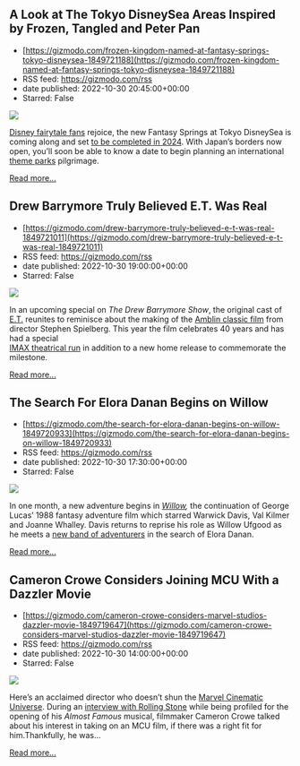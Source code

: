 ## A Look at The Tokyo DisneySea Areas Inspired by Frozen, Tangled and Peter Pan
 - [https://gizmodo.com/frozen-kingdom-named-at-fantasy-springs-tokyo-disneysea-1849721188](https://gizmodo.com/frozen-kingdom-named-at-fantasy-springs-tokyo-disneysea-1849721188)
 - RSS feed: https://gizmodo.com/rss
 - date published: 2022-10-30 20:45:00+00:00
 - Starred: False

<img src="https://i.kinja-img.com/gawker-media/image/upload/s--wGDKEEMN--/c_fit,fl_progressive,q_80,w_636/62ea4961abc1d9b6837754de762d3c11.png" /><p><a href="https://gizmodo.com/disney-princess-beyond-the-tiara-author-interview-1849543164">Disney fairytale fans</a> rejoice, the new Fantasy Springs at Tokyo DisneySea is coming along and set <a href="https://gizmodo.com/tianas-bayou-adventure-replaces-disney-splash-mountain-1849144163">to be completed in 2024</a>. With Japan’s borders now open, you’ll soon be able to know a date to begin planning an international <a href="https://gizmodo.com/theme-park-news-disney-parks-universal-studios-marvel-1849661217">theme parks</a> pilgrimage. </p><p><a href="https://gizmodo.com/frozen-kingdom-named-at-fantasy-springs-tokyo-disneysea-1849721188">Read more...</a></p>

## Drew Barrymore Truly Believed E.T. Was Real
 - [https://gizmodo.com/drew-barrymore-truly-believed-e-t-was-real-1849721011](https://gizmodo.com/drew-barrymore-truly-believed-e-t-was-real-1849721011)
 - RSS feed: https://gizmodo.com/rss
 - date published: 2022-10-30 19:00:00+00:00
 - Starred: False

<img src="https://i.kinja-img.com/gawker-media/image/upload/s--bvLaNrr1--/c_fit,fl_progressive,q_80,w_636/66c600e5bc823d6b2bcebaf4d6fee700.png" /><p>In an upcoming  special on <em>The Drew Barrymore Show</em>, the original cast of <a href="https://gizmodo.com/e-t-the-adventure-universal-studios-orlando-spielberg-1849135329">E.T.</a> reunites to reminisce about the making of the <a href="https://gizmodo.com/e-t-behind-the-scenes-book-reveal-steven-spielberg-1849459198">Amblin classic film</a> from director Stephen Spielberg. This year the film celebrates 40 years and has had a special<br /><a href="https://gizmodo.com/jaws-et-imax-steven-spielberg-3d-extra-terrestrial-ambl-1849041570">IMAX theatrical run</a> in addition to a new home release to commemorate the milestone.</p><p><a href="https://gizmodo.com/drew-barrymore-truly-believed-e-t-was-real-1849721011">Read more...</a></p>

## The Search For Elora Danan Begins on Willow
 - [https://gizmodo.com/the-search-for-elora-danan-begins-on-willow-1849720933](https://gizmodo.com/the-search-for-elora-danan-begins-on-willow-1849720933)
 - RSS feed: https://gizmodo.com/rss
 - date published: 2022-10-30 17:30:00+00:00
 - Starred: False

<img src="https://i.kinja-img.com/gawker-media/image/upload/s--avJUos1z--/c_fit,fl_progressive,q_80,w_636/c60f38c662ec971d879ae6fd30212f02.png" /><p>In one month, a new adventure begins in <a href="https://gizmodo.com/d23-expo-willow-lucasfilm-disney-plus-1849521269"><em>Willow</em></a><em>, </em>the  continuation of George Lucas’ 1988 fantasy adventure film which starred Warwick Davis, Val Kilmer and Joanne Whalley. Davis returns to reprise his role as Willow Ufgood as he meets a <a href="https://gizmodo.com/willow-2022-show-costumes-warwick-davis-d23-expo-lucas-1849518670">new band of adventurers</a> in the search of Elora Danan. </p><p><a href="https://gizmodo.com/the-search-for-elora-danan-begins-on-willow-1849720933">Read more...</a></p>

## Cameron Crowe Considers Joining MCU With a Dazzler Movie
 - [https://gizmodo.com/cameron-crowe-considers-marvel-studios-dazzler-movie-1849719647](https://gizmodo.com/cameron-crowe-considers-marvel-studios-dazzler-movie-1849719647)
 - RSS feed: https://gizmodo.com/rss
 - date published: 2022-10-30 14:00:00+00:00
 - Starred: False

<img src="https://i.kinja-img.com/gawker-media/image/upload/s--krlRia7K--/c_fit,fl_progressive,q_80,w_636/a8b3dc98a625cb6851d1ed3b94736e42.png" /><p>Here’s an acclaimed director who doesn’t shun the <a href="https://gizmodo.com/new-black-panther-wakanda-forever-ryan-coogler-marvel-1849677919">Marvel Cinematic Universe</a>. During an <a href="https://www.rollingstone.com/music/music-news/almost-famous-musical-cameron-crowe-interview-true-story-1234616740/" rel="noopener noreferrer" target="_blank">interview with Rolling Stone</a> while being profiled for the opening of his <em>Almost Famous</em> musical, filmmaker Cameron Crowe talked about his interest in taking on an MCU film, if there was a right fit for him.Thankfully, he was…</p><p><a href="https://gizmodo.com/cameron-crowe-considers-marvel-studios-dazzler-movie-1849719647">Read more...</a></p>
